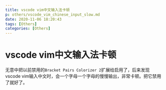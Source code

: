 ```yaml
---
title: vscode vim中文输入法卡顿
p: others/vscode_vim_chinese_input_slow.md
date: 2020-11-06 18:20:43
tags: [Others]
categories: [Others]
---
```


# vscode vim中文输入法卡顿

无意中把以前禁用的`Bracket Pairs Colorizer 2`扩展给启用了，后来发现vscode vim输入中文时，会一个字母一个字母的慢慢输出，非常卡顿。把它禁用了就好了。